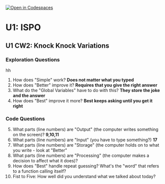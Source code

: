 [![Open in Codespaces](https://classroom.github.com/assets/launch-codespace-2972f46106e565e64193e422d61a12cf1da4916b45550586e14ef0a7c637dd04.svg)](https://classroom.github.com/open-in-codespaces?assignment_repo_id=20399484)
# U1: ISPO
## U1 CW2: Knock Knock Variations
### Exploration Questions
hh
1. How does "Simple" work? **Does not matter what you typed**
2. How does "Better" improve it? **Requires that you give the right answer**
3. What do the "Global Variables" have to do with this? **They store the joke and the answer**
4. How does "Best" improve it more? **Best keeps asking until you get it right**
   
### Code Questions
5. What parts (line numbers) are "Output" (the computer writes something on the screen)? **9,10,11**
6. What parts (line numbers) are "Input" (you have to type something?) **17**
7. What parts (line numbers) are "Storage" (the computer holds on to what you write - look at "Better"
8. What parts (line numbers) are "Processing" (the computer makes a decision to affect what it does)?
9. How does "Best" handle repeat guessing? What's the "word" that refers to a function calling itself?
10. Fist to Five:  How well did you understand what we talked about today?


